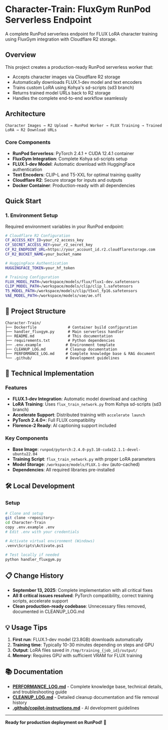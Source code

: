 # Character-Train: FluxGym RunPod Serverless Endpoint

A complete RunPod serverless endpoint for FLUX LoRA character training using FluxGym integration with Cloudflare R2 storage.

## Overview

This project creates a production-ready RunPod serverless worker that:
- Accepts character images via Cloudflare R2 storage
- Automatically downloads FLUX.1-dev model and text encoders
- Trains custom LoRA using Kohya's sd-scripts (sd3 branch)
- Returns trained model URLs back to R2 storage
- Handles the complete end-to-end workflow seamlessly

## Architecture

```
Character Images → R2 Upload → RunPod Worker → FLUX Training → Trained LoRA → R2 Download URLs
```

### Core Components

- **RunPod Serverless**: PyTorch 2.4.1 + CUDA 12.4.1 container
- **FluxGym Integration**: Complete Kohya sd-scripts setup
- **FLUX.1-dev Model**: Automatic download with HuggingFace authentication
- **Text Encoders**: CLIP-L and T5-XXL for optimal training quality
- **Cloudflare R2**: Secure storage for inputs and outputs
- **Docker Container**: Production-ready with all dependencies

## Quick Start

### 1. Environment Setup

Required environment variables in your RunPod endpoint:

```bash
# Cloudflare R2 Configuration
CF_ACCESS_KEY_ID=your_r2_access_key
CF_SECRET_ACCESS_KEY=your_r2_secret_key
CF_R2_ENDPOINT_URL=https://your_account_id.r2.cloudflarestorage.com
CF_R2_BUCKET_NAME=your_bucket_name

# HuggingFace Authentication
HUGGINGFACE_TOKEN=your_hf_token

# Training Configuration
FLUX_MODEL_PATH=/workspace/models/flux/flux1-dev.safetensors
CLIP_MODEL_PATH=/workspace/models/clip/clip_l.safetensors
T5_MODEL_PATH=/workspace/models/clip/t5xxl_fp16.safetensors
VAE_MODEL_PATH=/workspace/models/vae/ae.sft
```

## 📁 Project Structure

```
Character-Train/
├── Dockerfile              # Container build configuration
├── handler_fluxgym.py      # Main serverless handler
├── README.md               # This documentation
├── requirements.txt        # Python dependencies
├── .env.example           # Environment template
├── CLEANUP_LOG.md         # Cleanup documentation
├── PERFORMANCE_LOG.md     # Complete knowledge base & RAG document
└── .github/               # Development guidelines
```

## 🔧 Technical Implementation

### Features
- **FLUX.1-dev Integration**: Automatic model download and caching
- **LoRA Training**: Uses `flux_train_network.py` from Kohya sd-scripts (sd3 branch)
- **Accelerate Support**: Distributed training with `accelerate launch`
- **PyTorch 2.4.0+**: Full FLUX compatibility
- **Florence-2 Ready**: AI captioning support included

### Key Components
- **Base Image**: `runpod/pytorch:2.4.0-py3.10-cuda12.1.1-devel-ubuntu22.04`
- **Training Script**: `flux_train_network.py` with proper LoRA parameters
- **Model Storage**: `/workspace/models/FLUX.1-dev` (auto-cached)
- **Dependencies**: All required libraries pre-installed

## 🛠️ Local Development

### Setup
```bash
# Clone and setup
git clone <repository>
cd Character-Train
copy .env.example .env
# Edit .env with your credentials

# Activate virtual environment (Windows)
.venv\Scripts\Activate.ps1

# Test locally if needed
python handler_fluxgym.py
```

## 📋 Change History

- **September 13, 2025**: Complete implementation with all critical fixes
- **All 8 critical issues resolved**: PyTorch compatibility, correct training scripts, accelerate support
- **Clean production-ready codebase**: Unnecessary files removed, documented in CLEANUP_LOG.md

## 💡 Usage Tips

1. **First run**: FLUX.1-dev model (23.8GB) downloads automatically
2. **Training time**: Typically 10-30 minutes depending on steps and GPU
3. **Output**: LoRA files saved in `/tmp/training_{job_id}/output/`
4. **Memory**: Requires GPU with sufficient VRAM for FLUX training

## 📚 Documentation

- **[PERFORMANCE_LOG.md](PERFORMANCE_LOG.md)** - Complete knowledge base, technical details, and troubleshooting guide
- **[CLEANUP_LOG.md](CLEANUP_LOG.md)** - Detailed cleanup documentation and file removal history
- **[.github/copilot-instructions.md](.github/copilot-instructions.md)** - AI development guidelines

---

**Ready for production deployment on RunPod!** 🚀
